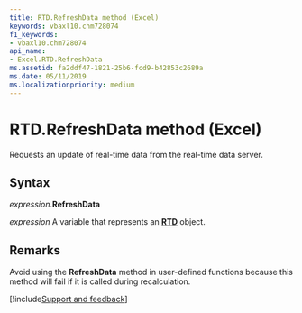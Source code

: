 ```yaml
---
title: RTD.RefreshData method (Excel)
keywords: vbaxl10.chm728074
f1_keywords:
- vbaxl10.chm728074
api_name:
- Excel.RTD.RefreshData
ms.assetid: fa2ddf47-1821-25b6-fcd9-b42853c2689a
ms.date: 05/11/2019
ms.localizationpriority: medium
---
```



# RTD.RefreshData method (Excel)

Requests an update of real-time data from the real-time data server.


## Syntax

_expression_.**RefreshData**

_expression_ A variable that represents an **[RTD](Excel.RTD.md)** object.


## Remarks

Avoid using the **RefreshData** method in user-defined functions because this method will fail if it is called during recalculation.




[!include[Support and feedback](~/includes/feedback-boilerplate.md)]